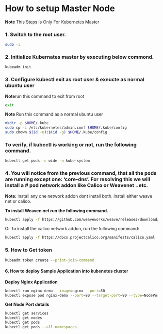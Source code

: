 # How to setup Master Node 

**Note** This Steps Is Only For Kubernetes Master

### 1. Switch to the root user.
```sh
sudo -i
```
### 2. Initialize Kubernates master by executing below commond.
```sh
kubeadm init
```

### 3. Configure kubectl exit as root user & exeucte as normal ubuntu user
**Note**run this command to exit from root 
```sh
exit
``` 
**Note** Run this command as a normal ubuntu user 
```sh
mkdir -p $HOME/.kube
sudo cp -i /etc/kubernetes/admin.conf $HOME/.kube/config
sudo chown $(id -u):$(id -g) $HOME/.kube/config
```

### To verify, if kubectl is working or not, run the following command.
```sh
kubectl get pods -o wide -n kube-system
```

### 4. You will notice from the previous command, that all the pods are running except one: ‘core-dns’. For resolving this we will install a # pod network addon like Calico or Weavenet ..etc. 

**Note:** Install any one network addon dont install both. Install either weave net or calico.

**To install Weaven net run the following command.**
```sh
kubectl apply -f https://github.com/weaveworks/weave/releases/download/v2.8.1/weave-daemonset-k8s.yaml
```

Or To install the calico network addon, run the following command:

```sh
kubectl apply -f https://docs.projectcalico.org/manifests/calico.yaml 
```

### 5. How to Get token
```sh
kubeadm token create --print-join-command
```

#### 6. How to deploy Sample Application into kubenetes cluster

**Deploy Nginx Application**
```sh
kubectl run nginx-demo --image=nginx --port=80 
kubectl expose pod nginx-demo --port=80 --target-port=80 --type=NodePort
```

**Get Node Port details**
```sh
kubectl get services
kubectl get nodes
kubectl get pods 
kubectl get pods --all-namespaces
```
